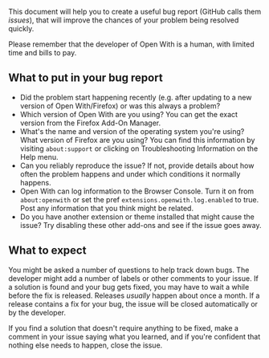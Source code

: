 This document will help you to create a useful bug report (GitHub calls them *issues*), that will improve the chances of your problem being resolved quickly.

Please remember that the developer of Open With is a human, with limited time and bills to pay.

What to put in your bug report
------------------------------
* Did the problem start happening recently (e.g. after updating to a new version of Open With/Firefox) or was this always a problem?
* Which version of Open With are you using? You can get the exact version from the Firefox Add-On Manager.
* What's the name and version of the operating system you're using? What version of Firefox are you using? You can find this information by visiting `about:support` or clicking on Troubleshooting Information on the Help menu.
* Can you reliably reproduce the issue? If not, provide details about how often the problem happens and under which conditions it normally happens.
* Open With can log information to the Browser Console. Turn it on from `about:openwith` or set the pref `extensions.openwith.log.enabled` to true. Post any information that you think might be related.
* Do you have another extension or theme installed that might cause the issue? Try disabling these other add-ons and see if the issue goes away.

What to expect
--------------
You might be asked a number of questions to help track down bugs. The developer might add a number of labels or other comments to your issue. If a solution is found and your bug gets fixed, you may have to wait a while before the fix is released. Releases *usually* happen about once a month. If a release contains a fix for your bug, the issue will be closed automatically or by the developer.

If you find a solution that doesn't require anything to be fixed, make a comment in your issue saying what you learned, and if you're confident that nothing else needs to happen, close the issue.
